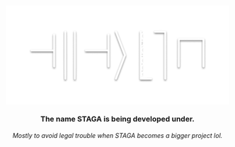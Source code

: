 <img align="center" src="/akaibeu.png" />
<div align="center">
  
### The name STAGA is being developed under.
###### Mostly to avoid legal trouble when STAGA becomes a bigger project lol.

</div>
